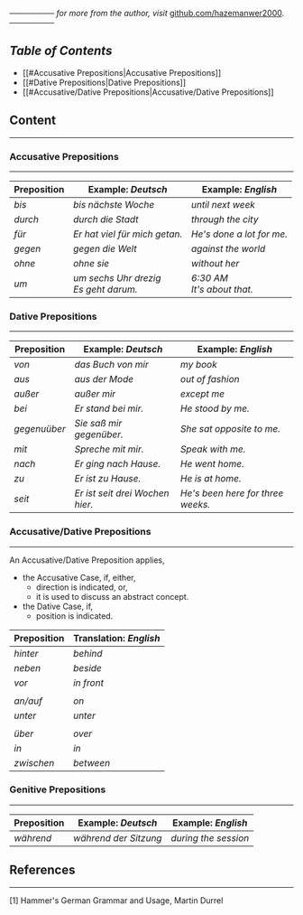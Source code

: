──────── *for more from the author, visit* [github.com/hazemanwer2000](https://github.com/hazemanwer2000). ────────
## *Table of Contents*

- [[#Accusative Prepositions|Accusative Prepositions]]
- [[#Dative Prepositions|Dative Prepositions]]
- [[#Accusative/Dative Prepositions|Accusative/Dative Prepositions]]
## Content
---
### Accusative Prepositions
---

| Preposition | Example: *Deutsch*                        | Example: *English*              |
| ----------- | ----------------------------------------- | ------------------------------- |
| *bis*       | *bis nächste Woche*                       | *until next week*               |
| *durch*     | *durch die Stadt*                         | *through the city*              |
| *für*       | *Er hat viel für mich getan.*             | *He's done a lot for me.*       |
| *gegen*     | *gegen die Welt*                          | *against the world*             |
| *ohne*      | *ohne sie*                                | *without her*                   |
| *um*        | *um sechs Uhr drezig*<br>*Es geht darum.* | *6:30 AM*<br>*It's about that.* |
### Dative Prepositions
---

| Preposition  | Example: *Deutsch*              | Example: *English*                |
| ------------ | ------------------------------- | --------------------------------- |
| *von*        | *das Buch von mir*              | *my book*                         |
| *aus*        | *aus der Mode*                  | *out of fashion*                  |
| *außer*      | *außer mir*                     | *except me*                       |
| *bei*        | *Er stand bei mir.*             | *He stood by me.*                 |
| *gegenuüber* | *Sie saß mir gegenüber.*        | *She sat opposite to me.*         |
| *mit*        | *Spreche mit mir.*              | *Speak with me.*                  |
| *nach*       | *Er ging nach Hause.*           | *He went home.*                   |
| *zu*         | *Er ist zu Hause.*              | *He is at home.*                  |
| *seit*       | *Er ist seit drei Wochen hier.* | *He's been here for three weeks.* |
### Accusative/Dative Prepositions
---
An Accusative/Dative Preposition applies,
* the Accusative Case, if, either,
	* direction is indicated, or,
	* it is used to discuss an abstract concept.
* the Dative Case, if,
	* position is indicated.

| Preposition | Translation: *English* |
| ----------- | ---------------------- |
| *hinter*    | *behind*               |
| *neben*     | *beside*               |
| *vor*       | *in front*             |
|             |                        |
| *an/auf*    | *on*                   |
| *unter*     | *unter*                |
|             |                        |
| *über*      | *over*                 |
| *in*        | *in*                   |
| *zwischen*  | *between*              |
### Genitive Prepositions
---

| Preposition | Example: *Deutsch*    | Example: *English*   |
| ----------- | --------------------- | -------------------- |
| *während*   | *während der Sitzung* | *during the session* |
## References
---
[1] Hammer's German Grammar and Usage, Martin Durrel